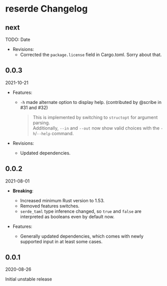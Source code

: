 # reserde Changelog

<!-- markdownlint-disable no-trailing-punctuation -->

## next

TODO: Date

- Revisions:
  - Corrected the `package.license` field in Cargo.toml. Sorry about that.

## 0.0.3

2021-10-21

- Features:
  - `-h` made alternate option to display help. (contributed by @scribe in #31 and #32)
    > This is implemented by switching to `structopt` for argument parsing.  
    > Additionally, `--in` and `--out` now show valid choices with the `-h`/`--help` command.

- Revisions:
  - Updated dependencies.

## 0.0.2

2021-08-01

- **Breaking**:
  - Increased minimum Rust version to 1.53.
  - Removed features switches.
  - `serde_taml` type inference changed,
    so `true` and `false` are interpreted as booleans even by default now.

- Features:
  - Generally updated dependencies,
    which comes with newly supported input in at least some cases.

## 0.0.1

2020-08-26

Initial unstable release
